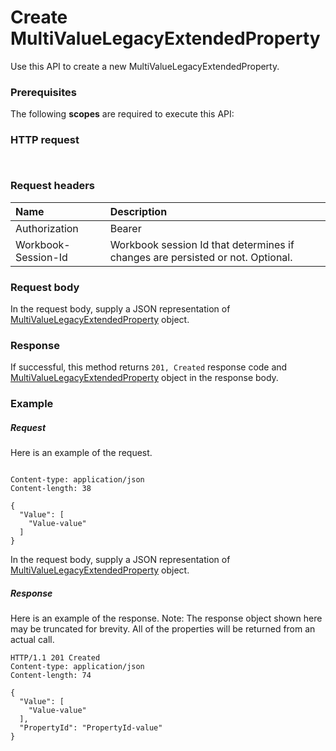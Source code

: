 # Create MultiValueLegacyExtendedProperty

Use this API to create a new MultiValueLegacyExtendedProperty.
### Prerequisites
The following **scopes** are required to execute this API: 
### HTTP request
<!-- { "blockType": "ignored" } -->
```http


```
### Request headers
| Name       | Description|
|:---------------|:----------|
| Authorization  | Bearer <code>|
| Workbook-Session-Id  | Workbook session Id that determines if changes are persisted or not. Optional.|

### Request body
In the request body, supply a JSON representation of [MultiValueLegacyExtendedProperty](../resources/multivaluelegacyextendedproperty.md) object.


### Response
If successful, this method returns `201, Created` response code and [MultiValueLegacyExtendedProperty](../resources/multivaluelegacyextendedproperty.md) object in the response body.

### Example
##### Request
Here is an example of the request.
<!-- {
  "blockType": "request",
  "name": "create_multivaluelegacyextendedproperty_from_eventmessage"
}-->
```http

Content-type: application/json
Content-length: 38

{
  "Value": [
    "Value-value"
  ]
}
```
In the request body, supply a JSON representation of [MultiValueLegacyExtendedProperty](../resources/multivaluelegacyextendedproperty.md) object.
##### Response
Here is an example of the response. Note: The response object shown here may be truncated for brevity. All of the properties will be returned from an actual call.
<!-- {
  "blockType": "response",
  "truncated": true,
  "@odata.type": "microsoft.graph.MultiValueLegacyExtendedProperty"
} -->
```http
HTTP/1.1 201 Created
Content-type: application/json
Content-length: 74

{
  "Value": [
    "Value-value"
  ],
  "PropertyId": "PropertyId-value"
}
```

<!-- uuid: 8fcb5dbc-d5aa-4681-8e31-b001d5168d79
2015-10-25 14:57:30 UTC -->
<!-- {
  "type": "#page.annotation",
  "description": "Create MultiValueLegacyExtendedProperty",
  "keywords": "",
  "section": "documentation",
  "tocPath": ""
}-->